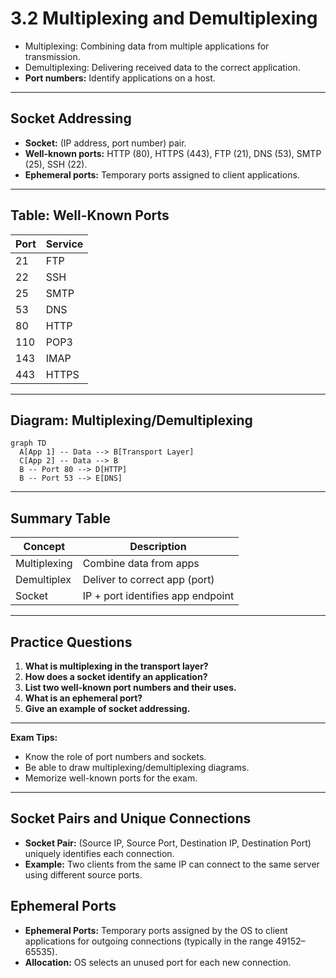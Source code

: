# 3.2 Multiplexing and Demultiplexing

- Multiplexing: Combining data from multiple applications for transmission.
- Demultiplexing: Delivering received data to the correct application.
- **Port numbers:** Identify applications on a host.

---

## Socket Addressing
- **Socket:** (IP address, port number) pair.
- **Well-known ports:** HTTP (80), HTTPS (443), FTP (21), DNS (53), SMTP (25), SSH (22).
- **Ephemeral ports:** Temporary ports assigned to client applications.

---

## Table: Well-Known Ports
| Port | Service   |
|------|-----------|
| 21   | FTP       |
| 22   | SSH       |
| 25   | SMTP      |
| 53   | DNS       |
| 80   | HTTP      |
| 110  | POP3      |
| 143  | IMAP      |
| 443  | HTTPS     |

---

## Diagram: Multiplexing/Demultiplexing
```mermaid
graph TD
  A[App 1] -- Data --> B[Transport Layer]
  C[App 2] -- Data --> B
  B -- Port 80 --> D[HTTP]
  B -- Port 53 --> E[DNS]
```

---

## Summary Table
| Concept      | Description                        |
|-------------|------------------------------------|
| Multiplexing| Combine data from apps              |
| Demultiplex | Deliver to correct app (port)       |
| Socket      | IP + port identifies app endpoint   |

---

## Practice Questions
1. **What is multiplexing in the transport layer?**
2. **How does a socket identify an application?**
3. **List two well-known port numbers and their uses.**
4. **What is an ephemeral port?**
5. **Give an example of socket addressing.**

---

**Exam Tips:**
- Know the role of port numbers and sockets.
- Be able to draw multiplexing/demultiplexing diagrams.
- Memorize well-known ports for the exam.

---

## Socket Pairs and Unique Connections
- **Socket Pair:** (Source IP, Source Port, Destination IP, Destination Port) uniquely identifies each connection.
- **Example:** Two clients from the same IP can connect to the same server using different source ports.

## Ephemeral Ports
- **Ephemeral Ports:** Temporary ports assigned by the OS to client applications for outgoing connections (typically in the range 49152–65535).
- **Allocation:** OS selects an unused port for each new connection. 